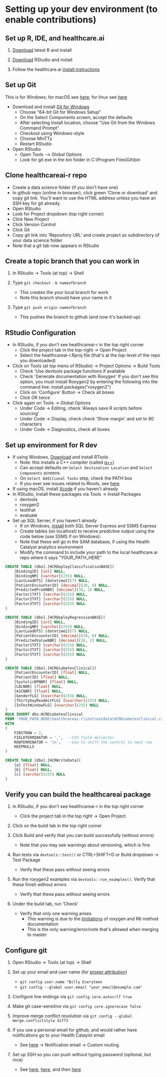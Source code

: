 # Setting up your dev environment (to enable contributions)

## Set up R, IDE, and healthcare.ai

1) [Download](http://cran.us.r-project.org/) latest R and install

2) [Download](https://www.rstudio.com/products/rstudio/download3/) RStudio and install

3) Follow the healthcare.ai [install instructions](https://github.com/HealthCatalystSLC/HCRTools/blob/master/README.md)

## Set up Git 

This is for Windows; for macOS see [here](https://developer.apple.com/xcode/); for linux see [here](https://git-scm.com/download/linux)

- Download and install [Git for Windows](https://git-scm.com/download/win)
  - Choose "64-bit Git for Windows Setup"
  - On the Select Components screen, accept the defaults
  - After selecting install location, choose "Use Git from the Windows Command Prompt"
  - Checkout using Windows-style
  - Choose MinTTy
  - Restart RStudio
- Open RStudio
  - Open Tools --> Global Options
  - Look for git.exe in the bin folder in C:\Program Files\Git\bin

## Clone healthcareai-r repo

-	Create a data science folder (if you don't have one)
-	In github repo (online in browser), click green 'Clone or download' and copy git link. You'll want to use the HTML address unless you have an SSH key for git already.
-	Open RStudio
  - Look for Project dropdown (top right corner)
  - Click New Project
  -	Click Version Control
  - Click Git
  -	Copy git link into 'Repository URL' and create project as subdirectory of your data science folder
-	Note that a git tab now appears in RStudio

## Create a topic branch that you can work in
1) In RStudio -> Tools (at top) -> Shell

2) Type `git checkout -b nameofbranch`
   - This creates the your local branch for work
   - Note this branch should have your name in it
   
3) Type `git push origin nameofbranch`
   - This pushes the branch to github (and now it's backed-up)

## RStudio Configuration

- In RStudio, if you don't see healthcareai-r in the top right corner
  - Click the project tab in the top-right -> Open Project
  - Select the healthcareai-r.Rproj file (that's at the top-level of the repo you downloaded)
- Click on Tools (at top menu of RStudio) -> Project Options -> Build Tools
  - Check 'Use devtools package functions if available
  - Check 'Generate documentation with Roxygen' If you don't see this option, you must install Roxygen2 by entering the following into the command line:
  install.packages("roxygen2")
  - Click on 'Configure' Button -> Check all boxes
  - Click OK twice
- Click again on Tools -> Global Options
  - Under Code -> Editing, check 'Always save R scripts before sourcing'
  - Under Code -> Display, check check 'Show margin' and set to 80 characters
  - Under Code -> Diagnostics, check all boxes

## Set up environment for R dev

- If using Windows, [Download](https://cran.r-project.org/bin/windows/Rtools/) and install RTools
  - Note: this installs a C++ compiler (called [g++](https://gcc.gnu.org/onlinedocs/gcc-3.3.6/gcc/G_002b_002b-and-GCC.html))
  - Can accept defaults on `Select Destination Location` and `Select Components` screens
  - On `Select Additional Tasks` step, check the PATH box
  - If you ever see issues related to Rtools, see [here](https://github.com/stan-dev/rstan/wiki/Install-Rtools-for-Windows)
- If using macOS, install [Xcode](https://developer.apple.com/xcode/) if you haven't already
- In RStudio, install these packages via Tools -> Install Packages
  - devtools
  - roxygen2
  - testthat
  - evaluate
- Set up SQL Server, if you haven't already
  - If on Windows, [install](http://stackoverflow.com/a/11278818/5636012) both SQL Server Express and SSMS Express
  - Create tables (on localhost) to receive predictive output using the code below (use SSMS if on Windows):
  - Note that these will go in the SAM database, if using the Health Catalyst analytics environment
  - Modify the command to include your path to the local healthcare.ai repo where it says "YOUR_PATH_HERE"
  
```SQL
CREATE TABLE [dbo].[HCRDeployClassificationBASE](
	[BindingID] [int] NULL,
	[BindingNM] [varchar](255) NULL,
	[LastLoadDTS] [datetime2](7) NULL,
	[PatientEncounterID] [decimal](38, 0) NULL,
	[PredictedProbNBR] [decimal](38, 2) NULL,
	[Factor1TXT] [varchar](255) NULL,
	[Factor2TXT] [varchar](255) NULL,
	[Factor3TXT] [varchar](255) NULL
)

CREATE TABLE [dbo].[HCRDeployRegressionBASE](
	[BindingID] [int] NULL,
	[BindingNM] [varchar](255) NULL,
	[LastLoadDTS] [datetime2](7) NULL,
	[PatientEncounterID] [decimal](38, 0) NULL,
	[PredictedValueNBR] [decimal](38, 2) NULL,
	[Factor1TXT] [varchar](255) NULL,
	[Factor2TXT] [varchar](255) NULL,
	[Factor3TXT] [varchar](255) NULL
)

CREATE TABLE [dbo].[HCRDiabetesClinical](
	[PatientEncounterID] [float] NULL,
	[PatientID] [float] NULL,
	[SystolicBPNBR] [float] NULL,
	[LDLNBR] [float] NULL,
	[A1CNBR] [float] NULL,
	[GenderFLG] [nvarchar](255) NULL,
	[ThirtyDayReadmitFLG] [nvarchar](255) NULL,
	[InTestWindowFLG] [nvarchar](255) NULL
)
BULK INSERT dbo.HCRDiabetesClinical
FROM 'YOUR_PATH_HERE\healthcareai-r\inst\extdata\HCRDiabetesClinical.csv'
WITH
(
    FIRSTROW = 2,
    FIELDTERMINATOR = ',',  --CSV field delimiter
    ROWTERMINATOR = '\n',   --Use to shift the control to next row
	KEEPNULLS
)

CREATE TABLE [dbo].[HCRWriteData](
	[a] [float] NULL,
	[b] [float] NULL,
	[c] [varchar](255) NULL
)
```
  
## Verify you can build the healthcareai package

1) In RStudio, if you don't see healthcareai-r in the top right corner
   - Click the project tab in the top right -> Open Project
   
2) Click on the build tab in the top right corner
   
3) Click Build and verify that you can build successfully (without errors)
   - Note that you may see warnings about versioning, which is fine
   
4) Run tests via `devtools::test()` or CTRL+SHIFT+D or Build dropdown -> Test Package
   - Verify that these pass without seeing errors
   
5) Run the roxygen2 examples via `devtools::run_examples()`. Verify that these finish without errors
   - Verify that these pass without seeing errors
   
6) Under the build tab, run 'Check'
   - Verify that only one warning arises
     - This warning is due to the [limitations](https://github.com/wch/R6/issues/3) of roxygen and R6 method documentation
     - This is the only warning/error/note that's allowed when merging to master

## Configure git

1) Open RStudio -> Tools (at top) -> Shell

2) Set up your email and user name (for [proper attribution](https://help.github.com/articles/setting-your-username-in-git/))
   - `git config user.name "Billy Everyteen`
   - `git config --global user.email "your_email@example.com"`

3) Configure line endings via `git config core.autocrlf true`

4) Make git case-sensitive via `git config core.ignorecase false`

5) Improve merge conflict resolution via `git config --global merge.conflictstyle diff3`

6) If you use a personal email for github, and would rather have notifications go to your Health Cataylst email
   - See [here](https://github.com/settings/notifications) -> Notification email -> Custom routing

7) Set up SSH so you can push without typing password (optional, but nice)
   - See [here](https://help.github.com/articles/generating-a-new-ssh-key-and-adding-it-to-the-ssh-agent/), [here](https://help.github.com/articles/adding-a-new-ssh-key-to-your-github-account/), and then [here](https://help.github.com/enterprise/11.10.340/user/articles/changing-a-remote-s-url/)
